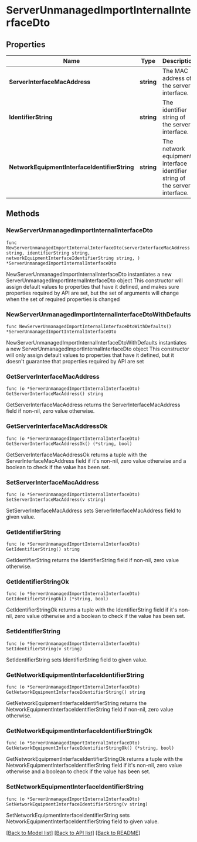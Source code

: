 # ServerUnmanagedImportInternalInterfaceDto

## Properties

Name | Type | Description | Notes
------------ | ------------- | ------------- | -------------
**ServerInterfaceMacAddress** | **string** | The MAC address of the server interface. | 
**IdentifierString** | **string** | The identifier string of the server interface. | 
**NetworkEquipmentInterfaceIdentifierString** | **string** | The network equipment interface identifier string of the server interface. | 

## Methods

### NewServerUnmanagedImportInternalInterfaceDto

`func NewServerUnmanagedImportInternalInterfaceDto(serverInterfaceMacAddress string, identifierString string, networkEquipmentInterfaceIdentifierString string, ) *ServerUnmanagedImportInternalInterfaceDto`

NewServerUnmanagedImportInternalInterfaceDto instantiates a new ServerUnmanagedImportInternalInterfaceDto object
This constructor will assign default values to properties that have it defined,
and makes sure properties required by API are set, but the set of arguments
will change when the set of required properties is changed

### NewServerUnmanagedImportInternalInterfaceDtoWithDefaults

`func NewServerUnmanagedImportInternalInterfaceDtoWithDefaults() *ServerUnmanagedImportInternalInterfaceDto`

NewServerUnmanagedImportInternalInterfaceDtoWithDefaults instantiates a new ServerUnmanagedImportInternalInterfaceDto object
This constructor will only assign default values to properties that have it defined,
but it doesn't guarantee that properties required by API are set

### GetServerInterfaceMacAddress

`func (o *ServerUnmanagedImportInternalInterfaceDto) GetServerInterfaceMacAddress() string`

GetServerInterfaceMacAddress returns the ServerInterfaceMacAddress field if non-nil, zero value otherwise.

### GetServerInterfaceMacAddressOk

`func (o *ServerUnmanagedImportInternalInterfaceDto) GetServerInterfaceMacAddressOk() (*string, bool)`

GetServerInterfaceMacAddressOk returns a tuple with the ServerInterfaceMacAddress field if it's non-nil, zero value otherwise
and a boolean to check if the value has been set.

### SetServerInterfaceMacAddress

`func (o *ServerUnmanagedImportInternalInterfaceDto) SetServerInterfaceMacAddress(v string)`

SetServerInterfaceMacAddress sets ServerInterfaceMacAddress field to given value.


### GetIdentifierString

`func (o *ServerUnmanagedImportInternalInterfaceDto) GetIdentifierString() string`

GetIdentifierString returns the IdentifierString field if non-nil, zero value otherwise.

### GetIdentifierStringOk

`func (o *ServerUnmanagedImportInternalInterfaceDto) GetIdentifierStringOk() (*string, bool)`

GetIdentifierStringOk returns a tuple with the IdentifierString field if it's non-nil, zero value otherwise
and a boolean to check if the value has been set.

### SetIdentifierString

`func (o *ServerUnmanagedImportInternalInterfaceDto) SetIdentifierString(v string)`

SetIdentifierString sets IdentifierString field to given value.


### GetNetworkEquipmentInterfaceIdentifierString

`func (o *ServerUnmanagedImportInternalInterfaceDto) GetNetworkEquipmentInterfaceIdentifierString() string`

GetNetworkEquipmentInterfaceIdentifierString returns the NetworkEquipmentInterfaceIdentifierString field if non-nil, zero value otherwise.

### GetNetworkEquipmentInterfaceIdentifierStringOk

`func (o *ServerUnmanagedImportInternalInterfaceDto) GetNetworkEquipmentInterfaceIdentifierStringOk() (*string, bool)`

GetNetworkEquipmentInterfaceIdentifierStringOk returns a tuple with the NetworkEquipmentInterfaceIdentifierString field if it's non-nil, zero value otherwise
and a boolean to check if the value has been set.

### SetNetworkEquipmentInterfaceIdentifierString

`func (o *ServerUnmanagedImportInternalInterfaceDto) SetNetworkEquipmentInterfaceIdentifierString(v string)`

SetNetworkEquipmentInterfaceIdentifierString sets NetworkEquipmentInterfaceIdentifierString field to given value.



[[Back to Model list]](../README.md#documentation-for-models) [[Back to API list]](../README.md#documentation-for-api-endpoints) [[Back to README]](../README.md)



